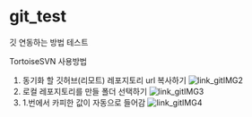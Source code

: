 # git_test
깃 연동하는 방법 테스트

TortoiseSVN 사용방법
 
1. 동기화 할 깃허브(리모트) 레포지토리 url 복사하기
 ![link_gitIMG2](https://user-images.githubusercontent.com/83456300/170194834-32ddeec4-0b5b-4f88-bf24-ba524005d191.jpg)
2. 로컬 레포지토리를 만들 폴더 선택하기
![link_gitIMG3](https://user-images.githubusercontent.com/83456300/170196857-a42d5ce1-9e0a-48e8-b588-1feb61647a41.jpg)
3. 1.번에서 카피한 값이 자동으로 들어감
![link_gitIMG4](https://user-images.githubusercontent.com/83456300/170197180-cab0b96d-33ec-4cfb-8104-3f7034d5c595.jpg)
